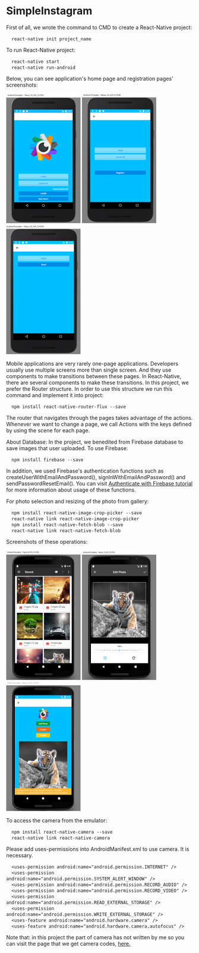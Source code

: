 # SimpleInstagram

First of all, we wrote the command to CMD to create a React-Native project:

      react-native init project_name

To run React-Native project:

      react-native start  
      react-native run-android

Below, you can see application's home page and registration pages' screenshots:

<img src="images/LoginPage.png" width="200" height="350">  <img src="images/RegisterPage.png" width="200" height="350"> <img src="images/ForgotPassword.png" width="200" height="350"> 

Mobile applications are very rarely one-page applications. Developers usually use multiple screens more than single screen. And they use components to make transitions between these pages. In React-Native, there are several components to make these transitions. In this project, we prefer the Router structure. In order to use this structure we run this command and implement it into project:

      npm install react-native-router-flux --save 

The router that navigates through the pages takes advantage of the actions. Whenever we want to change a page, we call Actions with the keys defined by using the scene for each page. 

About Database:
In the project, we benedited from Firebase database to save images that user uploaded. To use Firebase:

      npm install firebase --save
      
In addition, we used Firebase's authentication functions such as createUserWithEmailAndPassword(), signInWithEmailAndPassword() and sendPasswordResetEmail(). You can visit <a href="https://firebase.google.com/docs/auth/web/password-auth">Authenticate with Firebase tutorial</a> for more information about usage of these functions. 

For photo selection and resizing of the photo from gallery:

      npm install react-native-image-crop-picker --save
      react-native link react-native-image-crop-picker
      npm install react-native-fetch-blob --save
      react-native link react-native-fetch-blob


Screenshots of these operations:

<img src="images/ChoosingImage.png" width="200" height="350">  <img src="images/EditPage.png" width="200" height="350"> <img src="images/UploadImage.png" width="200" height="350"> 

To access the camera from the emulator:
  
      npm install react-native-camera --save
      react-native link react-native-camera
      
Please add uses-permissions into AndroidManifest.xml to use camera. It is necessary.

      <uses-permission android:name="android.permission.INTERNET" />
      <uses-permission android:name="android.permission.SYSTEM_ALERT_WINDOW" />
      <uses-permission android:name="android.permission.RECORD_AUDIO" />
      <uses-permission android:name="android.permission.RECORD_VIDEO" />
      <uses-permission android:name="android.permission.READ_EXTERNAL_STORAGE" />
      <uses-permission android:name="android.permission.WRITE_EXTERNAL_STORAGE" />
      <uses-feature android:name="android.hardware.camera" />
      <uses-feature android:name="android.hardware.camera.autofocus" />
      
Note that: in this project the part of camera has not written by me so you can visit the page that we get camera codes, <a href="https://github.com/react-native-community/react-native-camera">here.</a>
      
      
